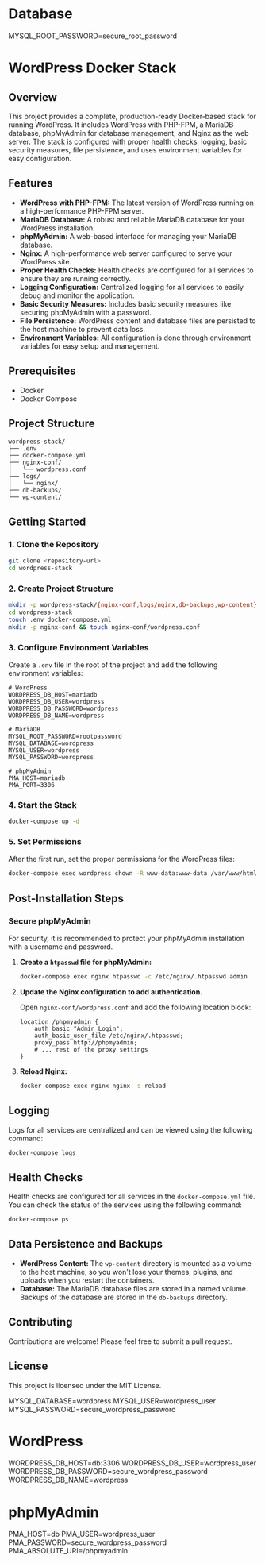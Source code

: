 ﻿# Database
MYSQL_ROOT_PASSWORD=secure_root_password
# WordPress Docker Stack

## Overview

This project provides a complete, production-ready Docker-based stack for running WordPress. It includes WordPress with PHP-FPM, a MariaDB database, phpMyAdmin for database management, and Nginx as the web server. The stack is configured with proper health checks, logging, basic security measures, file persistence, and uses environment variables for easy configuration.

## Features

*   **WordPress with PHP-FPM:** The latest version of WordPress running on a high-performance PHP-FPM server.
*   **MariaDB Database:** A robust and reliable MariaDB database for your WordPress installation.
*   **phpMyAdmin:** A web-based interface for managing your MariaDB database.
*   **Nginx:** A high-performance web server configured to serve your WordPress site.
*   **Proper Health Checks:** Health checks are configured for all services to ensure they are running correctly.
*   **Logging Configuration:** Centralized logging for all services to easily debug and monitor the application.
*   **Basic Security Measures:** Includes basic security measures like securing phpMyAdmin with a password.
*   **File Persistence:** WordPress content and database files are persisted to the host machine to prevent data loss.
*   **Environment Variables:** All configuration is done through environment variables for easy setup and management.

## Prerequisites

*   Docker
*   Docker Compose

## Project Structure

```
wordpress-stack/
├── .env
├── docker-compose.yml
├── nginx-conf/
│   └── wordpress.conf
├── logs/
│   └── nginx/
├── db-backups/
└── wp-content/
```

## Getting Started

### 1. Clone the Repository

```bash
git clone <repository-url>
cd wordpress-stack
```

### 2. Create Project Structure

```bash
mkdir -p wordpress-stack/{nginx-conf,logs/nginx,db-backups,wp-content}
cd wordpress-stack
touch .env docker-compose.yml
mkdir -p nginx-conf && touch nginx-conf/wordpress.conf
```

### 3. Configure Environment Variables

Create a `.env` file in the root of the project and add the following environment variables:

```
# WordPress
WORDPRESS_DB_HOST=mariadb
WORDPRESS_DB_USER=wordpress
WORDPRESS_DB_PASSWORD=wordpress
WORDPRESS_DB_NAME=wordpress

# MariaDB
MYSQL_ROOT_PASSWORD=rootpassword
MYSQL_DATABASE=wordpress
MYSQL_USER=wordpress
MYSQL_PASSWORD=wordpress

# phpMyAdmin
PMA_HOST=mariadb
PMA_PORT=3306
```

### 4. Start the Stack

```bash
docker-compose up -d
```

### 5. Set Permissions

After the first run, set the proper permissions for the WordPress files:

```bash
docker-compose exec wordpress chown -R www-data:www-data /var/www/html
```

## Post-Installation Steps

### Secure phpMyAdmin

For security, it is recommended to protect your phpMyAdmin installation with a username and password.

1.  **Create a `htpasswd` file for phpMyAdmin:**

    ```bash
    docker-compose exec nginx htpasswd -c /etc/nginx/.htpasswd admin
    ```

2.  **Update the Nginx configuration to add authentication.**

    Open `nginx-conf/wordpress.conf` and add the following location block:

    ```nginx
    location /phpmyadmin {
        auth_basic "Admin Login";
        auth_basic_user_file /etc/nginx/.htpasswd;
        proxy_pass http://phpmyadmin;
        # ... rest of the proxy settings
    }
    ```

3.  **Reload Nginx:**

    ```bash
    docker-compose exec nginx nginx -s reload
    ```

## Logging

Logs for all services are centralized and can be viewed using the following command:

```bash
docker-compose logs
```

## Health Checks

Health checks are configured for all services in the `docker-compose.yml` file. You can check the status of the services using the following command:

```bash
docker-compose ps
```

## Data Persistence and Backups

*   **WordPress Content:** The `wp-content` directory is mounted as a volume to the host machine, so you won't lose your themes, plugins, and uploads when you restart the containers.
*   **Database:** The MariaDB database files are stored in a named volume. Backups of the database are stored in the `db-backups` directory.

## Contributing

Contributions are welcome! Please feel free to submit a pull request.

## License

This project is licensed under the MIT License.



MYSQL_DATABASE=wordpress
MYSQL_USER=wordpress_user
MYSQL_PASSWORD=secure_wordpress_password

# WordPress
WORDPRESS_DB_HOST=db:3306
WORDPRESS_DB_USER=wordpress_user
WORDPRESS_DB_PASSWORD=secure_wordpress_password
WORDPRESS_DB_NAME=wordpress

# phpMyAdmin
PMA_HOST=db
PMA_USER=wordpress_user
PMA_PASSWORD=secure_wordpress_password
PMA_ABSOLUTE_URI=/phpmyadmin